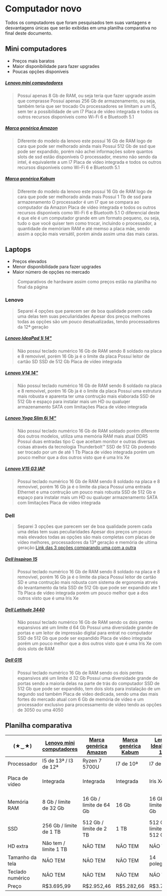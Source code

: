 # Computador novo

Todos os computadores que foram pesquisados tem suas vantagens e desvantagens únicas que serão exibidas em uma planilha comparativa no final deste documento. 

## Mini computadores

- Preços mais baratos
- Maior disponibilidade para fazer upgrades
- Poucas opções disponíveis

##### [Lenovo mini computadores]
> Possuí apenas 8 Gb de RAM, ou seja teria que fazer upgrade assim que comprasse
> Possuí apenas 256 Gb de armazenamento, ou seja, também teria que ser trocado
> Os processadores se limitam a um I5, sem ter a possibilidade de um I7
> Placa de vídeo integrada e todos os outros recursos disponíveis como Wi-Fi 6 e Bluetooth 5.1

##### [Marca genérica Amazon]
> Diferente do modelo da lenovo este possuí 16 Gb de RAM logo de cara que pode ser melhorado ainda mais
> Possuí 512 Gb de ssd que pode ser expandido, porém não achei informações sobre quantos slots de ssd estão disponíveis
> O processador, mesmo não sendo da intel, é equivalente a um I7
> Placa de vídeo integrada e todos os outros recursos disponíveis como Wi-Fi 6 e Bluetooth 5.1

##### [Marca genérica Kabum]
> Diferente do modelo da lenovo este possuí 16 Gb de RAM logo de cara que pode ser melhorado ainda mais
> Possuí 1 Tb de ssd para armazenamento
> O processador é um I7 que se compara ao computador da Amazon
> Placa de vídeo integrada e todos os outros recursos disponíveis como Wi-Fi 6 e Bluetooth 5.1
> O diferencial deste é que ele é um computador grande em um formato pequeno, ou seja, tudo o que você quiser tem como trocar, incluindo o processador, a quantidade de memóriam RAM e até memso a placa mãe, sendo assim a opção mais versátil, porém ainda assim uma das mais caras. 

## Laptops

- Preços elevados
- Menor disponibilidade para fazer upgrades
- Maior número de opções no mercado
> Comparativos de hardware assim como preços estão na planilha no final da página

### Lenovo

> Separei 4 opções que parecem ser de boa qualidade porem cada uma delas tem suas peculiaridades
> Apesar dos preços melhores todas as opções são um pouco desatualizadas, tendo processadores da 12ª geração

##### [Lenovo IdeaPad 1i 14"]
> Não possuí teclado numérico
> 16 Gb de RAM sendo 8 soldado na placa e 8 removivel, porém 16 Gb ja é o limite da placa
> Possuí leitor de cartão SD 
> SSD de 512 Gb
> Placa de vídeo integrada

##### [Lenovo V14 14"]
> Não possuí teclado numérico
> 16 Gb de RAM sendo 8 soldado na placa e 8 removivel, porém 16 Gb ja é o limite da placa
> Possuí uma estrutura mais robusta e aparenta ter uma contrução mais elaborada
> SSD de 512 Gb e espaço para instalar mais um HD ou qualuqer armazenamento SATA com limitações
> Placa de vídeo integrada

##### [Lenovo Yoga Slim 6i 14"]
> Não possuí teclado numérico
> 16 Gb de RAM soldado porém diferente dos outros modelos, utiliza uma memória RAM mais atual DDR5
> Possuí duas entradas tipo C que aceitam monitor e outras diversas coisas através da tecnologia Thunderbolt™
> SSD de 512 Gb podendo ser trocado por um de até 1 Tb
> Placa de vídeo integrada porém um pouco melhor que a dos outros visto que é uma Iris Xe

##### [Lenovo V15 G3 IAP]
> Possuí teclado numérico
> 16 Gb de RAM sendo 8 soldado na placa e 8 removivel, porém 16 Gb ja é o limite da placa
> Possuí uma entrada Ethernet e uma contrução um pouco mais robusta
> SSD de 512 Gb e espaço para instalar mais um HD ou qualuqer armazenamento SATA com limitações
> Placa de vídeo integrada

### Dell

> Separei 3 opções que parecem ser de boa qualidade porem cada uma delas tem suas peculiaridades
> Apesar dos preços um pouco mais elevados todas as opções são mais completas com placas de vídeo melhores, processadores da 13ª geração e memória de ultima geração
> [Link das 3 opções comparando uma com a outra](https://www.dell.com/pt-br/shop/compare?ocs=brpichbto3530gqnyw,cto04l3440bcc_p22h,g5530w251122w)

##### [Dell Inspiron 15]
> Possuí teclado numérico
> 16 Gb de RAM sendo 8 soldado na placa e 8 removivel, porém 16 Gb ja é o limite da placa
> Possuí leitor de cartão SD e uma contrução mais robusta com sistema de ergonomia atrvés do levantamento da tela
> SSD de 512 Gb que pode ser expandido ate 1 Tb
> Placa de vídeo integrada porém um pouco melhor que a dos outros visto que é uma Iris Xe

##### [Dell Latitude 3440]
> Não possuí teclado numérico
> 16 Gb de RAM sendo os dois pentes expansivos até um limite d 64 Gb
> Possuí uma diversidade grande de portas e um leitor de impressão digital para entrat no computador
> SSD de 512 Gb que pode ser expandido 
> Placa de vídeo integrada porém um pouco melhor que a dos outros visto que é uma Iris Xe com dois slots de RAM

##### [Dell G15]

> Possuí teclado numérico
> 16 Gb de RAM sendo os dois pentes expansivos até um limite d 32 Gb
> Possuí uma diversidade grande de portas sendo a maioria delas na parte de trás do computador
> SSD de 512 Gb que pode ser expandido, tem dois slots para instalação de um segundo ssd também
> Placa de vídeo dedicada, sendo uma das mais fortes do mercado atual com 6 Gb de memória de vídeo e um processador exclusivo para processamento de vídeo tendo as opções de 3050 ou uma 4050

## Planilha comparativa


| (★‿★) | [Lenovo mini computadores] | [Marca genérica Amazon] | [Marca genérica Kabum] | [Lenovo IdeaPad 1i 14"] | [Lenovo V14 14"] | [Lenovo Yoga Slim 6i 14"] | [Lenovo V15 G3 IAP] | [Dell Inspiron 15] | [Dell Latitude 3440] | [Dell G15] |
| ------ | ------ | ------ | ------ | ------ | ------ | ------ | ------ | ------ | ------ | ------ |
| Processador | I5 de 13ª / I3 de 12ª | Ryzen 7 5700U | I7 de 10ª | I7 de 12ª | I7 de 12ª | I7 de 12ª | I7 de 12ª | I7 de 13ª | I7 de 13ª | 10 |
| Placa de vídeo | Integrada | Integrada | Integrada | Iris Xe | Iris Xe | Iris Xe | Integrada | Iris Xe | Iris Xe | 3050 6 Gb / 4050 6 Gb |
| Memória RAM | 8 Gb / limite de 32 Gb | 16 Gb / limite de 64 Gb | 16 Gb | 16 Gb / limite de 16 Gb | 16 Gb / limite de 16 Gb | 16 Gb DDR5 / limite de 16 Gb | 16 Gb / limite de 16 Gb | 16 Gb / limite de 16 Gb | 16 Gb / limite de 64 Gb | 16 Gb / limite de 32 Gb |
| SSD | 256 Gb / limite de 1 TB | 512 Gb / limite de 2 TB | 1 TB | 512 Gb / limite de 512 Gb | 512 Gb / limite de 512 Gb | 512 Gb / limite de 1 TB | 512 Gb / limite de 512 Gb | 512 Gb / limite de 1 TB | 512 Gb | 512 Gb |
| HD extra | Não tem / limite 1 TB | NÃO TEM | NÃO TEM | NÃO TEM | Não tem / limite 1 TB | NÃO TEM | Não tem / limite 1 TB | NÃO TEM | NÃO TEM | Não tem / ssd extra |
| Tamanho da tela | NÃO TEM | NÃO TEM | NÃO TEM | 14 polegadas | 14 polegadas | 14 polegadas | 15,6 polegadas | 15,6 polegadas | 14 polegadas | 15,6 polegadas |
| Teclado numérico | NÃO TEM | NÃO TEM | NÃO TEM | NÃO TEM | NÃO TEM | NÃO TEM | SIM | SIM | NÃO TEM | SIM |
| Preço | R$3.695,99 | R$2.952,46 | R$5.282,66 | R$3.783,99 | R$4.223,99 | R$4.739,99 | R$4.751,99 | R$4.599,00 | R$6.199,00 | R$6.599,00 |


[Lenovo mini computadores]: https://www.lenovo.com/br/pt/p/desktops/thinkcentre/thinkcentre-neo-series/11tc1ne50q4/11tc1ne50q4#models

[Marca genérica Amazon]: https://www.amazon.com.br/AOOSTAR-GOD57-Computador-Windows-Desktop/dp/B0CLCKRS2R?source=ps-sl-shoppingads-lpcontext&ref_=fplfs&smid=A1RQVGDZKZD1L0&th=1

[Marca genérica Kabum]: https://www.kabum.com.br/produto/495212/computador-mini-pc-elements-intel-core-i7-10700-16gb-ram-1tb-placa-mae-h510-branco-mini-itx

[Lenovo IdeaPad 1i 14"]: https://www.lenovo.com/br/pt/p/laptops/ideapad/ideapad-100/ideapad-1i-gen-7-14-inch-intel/83af000fbr

[Lenovo V14 14"]: https://www.lenovo.com/br/pt/p/laptops/lenovo-laptops/v-series/lenovo-v14-g3-iap(brazil)/82ul0018br

[Lenovo Yoga Slim 6i 14"]: https://www.lenovo.com/br/pt/p/laptops/yoga/yoga-slim-series/yoga-slim-6-14iap8/83c70001br

[Lenovo V15 G3 IAP]: https://www.lenovo.com/br/pt/p/laptops/lenovo-laptops/v-series/lenovo-v15-g3-iap(brazil)/82um000cbr

[Dell Inspiron 15]: https://www.dell.com/pt-br/shop/notebooks-dell/notebook-inspiron-15/spd/inspiron-15-3530-laptop/brpichbto3530gqnyw

[Dell Latitude 3440]: https://www.dell.com/pt-br/shop/notebooks-dell/notebook-latitude-3440/spd/latitude-14-3440-laptop/cto04l3440bcc_p22h?redirectTo=SOC

[Dell G15]: https://www.dell.com/pt-br/shop/notebooks-gamer/notebook-gamer-dell-g15/spd/g-series-15-5530-laptop/g5530w251122w